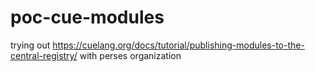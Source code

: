 # poc-cue-modules
trying out https://cuelang.org/docs/tutorial/publishing-modules-to-the-central-registry/ with perses organization
